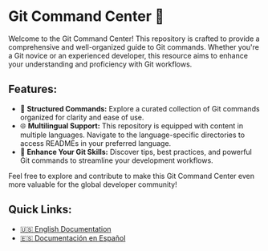 # Git Command Center 🚀

Welcome to the Git Command Center! This repository is crafted to provide a comprehensive and well-organized guide to Git commands. Whether you're a Git novice or an experienced developer, this resource aims to enhance your understanding and proficiency with Git workflows.

## Features:
- 📖 **Structured Commands:** Explore a curated collection of Git commands organized for clarity and ease of use.
- 🌐 **Multilingual Support:** This repository is equipped with content in multiple languages. Navigate to the language-specific directories to access READMEs in your preferred language.
- 🚀 **Enhance Your Git Skills:** Discover tips, best practices, and powerful Git commands to streamline your development workflows.

Feel free to explore and contribute to make this Git Command Center even more valuable for the global developer community!

## Quick Links:
- [🇺🇸 English Documentation](docs/en/README.md)
- [🇪🇸 Documentación en Español](docs/es/README.md)